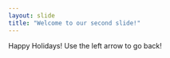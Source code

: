 ```yaml
---
layout: slide
title: "Welcome to our second slide!"
---
```

Happy Holidays!
Use the left arrow to go back!